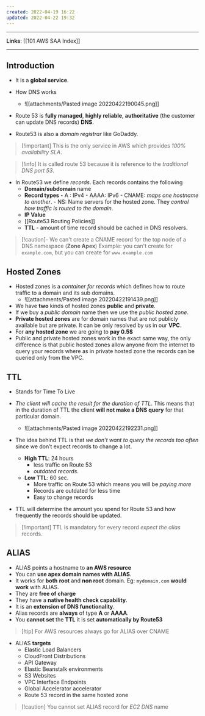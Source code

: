 ```yaml
---
created: 2022-04-19 16:22
updated: 2022-04-22 19:32
---
```

---
**Links**: [[101 AWS SAA Index]]

---
## Introduction
- It is a **global service**.
- How DNS works
	- ![[attachments/Pasted image 20220422190045.png]]

- Route 53 is **fully managed**, **highly reliable**, **authoritative** (the customer can update DNS records) **DNS**.
- Route53 is also a *domain registrar* like GoDaddy.

> [!important] This is the only service in AWS which provides *100% availability SLA*.

> [!info] It is called route 53 because it is reference to the *traditional DNS port 53*.

- In Route53 we define *records*. Each records contains the following
    -   **Domain/subdomain** name
    -   **Record types**
			- A : IPv4
			- AAAA: IPv6
			- CNAME: *maps one hostname to another*.
			- NS: Name servers for the hosted zone. They *control how traffic is routed to the domain*.
    -   **IP Value**
    -   [[Route53 Routing Policies]]
    -   **TTL** - amount of time record should be cached in DNS resolvers.

> [!caution]- We can't create a CNAME record for the top node of a DNS namespace (**Zone Apex**)
> Example: you can't create for `example.com`, but you can create for `www.example.com`

## Hosted Zones
-   Hosted zones is a *container for records* which defines how to route traffic to a domain and its sub domains.
	- ![[attachments/Pasted image 20220422191439.png]]
-   We have **two** kinds of hosted zones **public** and **private**.
-   If we buy a *public domain* name then we use the *public hosted zone*.
-   **Private hosted zones** are for domain names that are not publicly available but are private. It can be only resolved by us in our **VPC**.
-   For **any hosted zone** we are going to **pay 0.5$**
- Public and private hosted zones work in the exact same way, the only difference is that public hosted zones allow anyone from the internet to query your records where as in private hosted zone the records can be queried only from the VPC.

## TTL
- Stands for Time To Live
- *The client will cache the result for the duration of TTL*. This means that in the duration of TTL the client **will not make a DNS query** for that particular domain.
	- ![[attachments/Pasted image 20220422192231.png]]

- The idea behind TTL is that *we don’t want to query the records too often* since we don’t expect records to change a lot.
	- **High TTL**: 24 hours
		- less traffic on Route 53 
		- *outdated records*.
	- **Low TTL**:  60 sec.
		- More traffic on Route 53 which means you will be *paying more*
		- Records are outdated for less time
		- Easy to change records
		
-  TTL will determine the amount you spend for Route 53 and how frequently the records should be updated.

> [!important] TTL is mandatory for every record *expect the alias* records.

## ALIAS
- ALIAS points a hostname to **an AWS resource**
- You can **use apex domain names with ALIAS**.
-   It works for **both** **root** and **non root** domain. Eg: `mydomain.com` **would work** with ALIAS.
-  They are **free of charge**
- They have a **native health check capability**.
- It is an **extension of DNS functionality**.
- Alias records are **always** of type **A** or **AAAA**.
- You **cannot set** the **TTL** it is set **automatically by Route53**

> [!tip] For AWS resources always go for ALIAS over CNAME

- ALIAS **targets**
	- Elastic Load Balancers
	- CloudFront Distributions
	- API Gateway
	- Elastic Beanstalk environments
	- S3 Websites
	- VPC Interface Endpoints
	- Global Accelerator accelerator
	- Route 53 record in the same hosted zone

> [!caution] You cannot set ALIAS record for *EC2 DNS* name